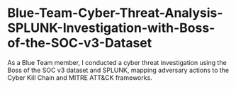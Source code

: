 # Blue-Team-Cyber-Threat-Analysis-SPLUNK-Investigation-with-Boss-of-the-SOC-v3-Dataset
As a Blue Team member, I conducted a cyber threat investigation using the Boss of the SOC v3 dataset and SPLUNK, mapping adversary actions to the Cyber Kill Chain and MITRE ATT&amp;CK frameworks.
